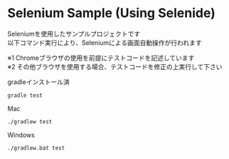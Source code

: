 # Selenium Sample (Using Selenide)

Seleniumを使用したサンプルプロジェクトです  
以下コマンド実行により、Seleniumによる画面自動操作が行われます

※1 Chromeブラウザの使用を前提にテストコードを記述しています  
※2 その他ブラウザを使用する場合、テストコードを修正の上実行して下さい  

gradleインストール済
```
gradle test
```

Mac
```
./gradlew test
```

Windows
```
./gradlew.bat test
```